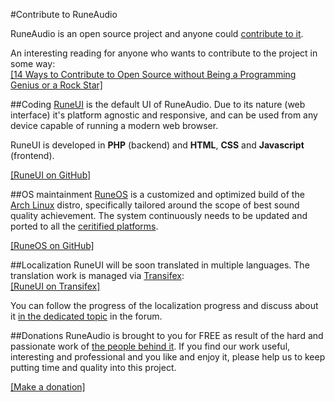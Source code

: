 #Contribute to RuneAudio

RuneAudio is an open source project and anyone could [contribute to it](http://www.runeaudio.com/forum/help-the-project-f24.html "Help the project").

An interesting reading for anyone who wants to contribute to the project in some way:   
[[14 Ways to Contribute to Open Source without Being a Programming Genius or a Rock Star]](http://blog.smartbear.com/programming/14-ways-to-contribute-to-open-source-without-being-a-programming-genius-or-a-rock-star/ "14 Ways to Contribute to Open Source without Being a Programming Genius or a Rock Star")

##Coding
[RuneUI](http://www.runeaudio.com/about/#runeui "RuneUI") is the default UI of RuneAudio. Due to its nature (web interface) it's platform agnostic and responsive, and can be used from any device capable of running a modern web browser.

RuneUI is developed in **PHP** (backend) and **HTML**, **CSS** and **Javascript** (frontend).

[[RuneUI on GitHub]](https://github.com/RuneAudio/RuneUI "RuneUI on GitHub")

##OS maintainment
[RuneOS](http://www.runeaudio.com/about/#runeos "RuneOS") is a customized and optimized build of the [Arch Linux](https://www.archlinux.org/) distro, specifically tailored around the scope of best sound quality achievement. The system continuously needs to be updated and ported to all the [ceritified platforms](http://www.runeaudio.com/certified-devices/ "Certified platforms").

[[RuneOS on GitHub]](https://github.com/RuneAudio/RuneOS "RuneOS on GitHub")

##Localization
RuneUI will be soon translated in multiple languages. The translation work is managed via [Transifex](https://www.transifex.com/ "Transifex"):   
[[RuneUI on Transifex]](https://www.transifex.com/projects/p/runeui/ "RuneUI on Transifex")

You can follow the progress of the localization progress and discuss about it [in the dedicated topic](http://www.runeaudio.com/forum/localization-t333.html "Localization") in the forum.

##Donations
RuneAudio is brought to you for FREE as result of the hard and passionate work of [the people behind it](http://www.runeaudio.com/team/).
If you find our work useful, interesting and professional and you like and enjoy it, please help us to keep putting time and quality into this project.

[\[Make a donation\]](http://www.runeaudio.com/support-us/ "Support us")
